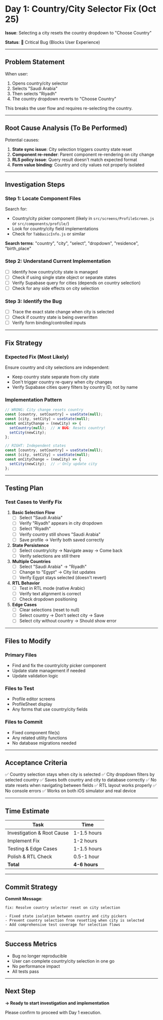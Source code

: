 # Day 1: Country/City Selector Fix (Oct 25)

**Issue**: Selecting a city resets the country dropdown to "Choose Country"

**Status**: 🔴 Critical Bug (Blocks User Experience)

---

## Problem Statement

When user:
1. Opens country/city selector
2. Selects "Saudi Arabia"
3. Then selects "Riyadh"
4. The country dropdown reverts to "Choose Country"

This breaks the user flow and requires re-selecting the country.

---

## Root Cause Analysis (To Be Performed)

Potential causes:
1. **State sync issue**: City selection triggers country state reset
2. **Component re-render**: Parent component re-rendering on city change
3. **RLS policy issue**: Query result doesn't match expected format
4. **Form value binding**: Country and city values not properly isolated

---

## Investigation Steps

### Step 1: Locate Component Files
Search for:
- Country/city picker component (likely in `src/screens/ProfileScreen.js` or `src/components/profile/`)
- Look for country/city field implementations
- Check for `TabBasicInfo.js` or similar

**Search terms**: "country", "city", "select", "dropdown", "residence", "birth_place"

### Step 2: Understand Current Implementation
- [ ] Identify how country/city state is managed
- [ ] Check if using single state object or separate states
- [ ] Verify Supabase query for cities (depends on country selection)
- [ ] Check for any side effects on city selection

### Step 3: Identify the Bug
- [ ] Trace the exact state change when city is selected
- [ ] Check if country state is being overwritten
- [ ] Verify form binding/controlled inputs

---

## Fix Strategy

### Expected Fix (Most Likely)
Ensure country and city selections are independent:
- Keep country state separate from city state
- Don't trigger country re-query when city changes
- Verify Supabase cities query filters by country ID, not by name

### Implementation Pattern
```javascript
// WRONG: City change resets country
const [country, setCountry] = useState(null);
const [city, setCity] = useState(null);
const onCityChange = (newCity) => {
  setCountry(null);  // ❌ BUG: Resets country!
  setCity(newCity);
};

// RIGHT: Independent states
const [country, setCountry] = useState(null);
const [city, setCity] = useState(null);
const onCityChange = (newCity) => {
  setCity(newCity);  // ✅ Only update city
};
```

---

## Testing Plan

### Test Cases to Verify Fix

1. **Basic Selection Flow**
   - [ ] Select "Saudi Arabia"
   - [ ] Verify "Riyadh" appears in city dropdown
   - [ ] Select "Riyadh"
   - [ ] Verify country still shows "Saudi Arabia"
   - [ ] Save profile → Verify both saved correctly

2. **State Persistence**
   - [ ] Select country/city → Navigate away → Come back
   - [ ] Verify selections are still there

3. **Multiple Countries**
   - [ ] Select "Saudi Arabia" → "Riyadh"
   - [ ] Change to "Egypt" → City list updates
   - [ ] Verify Egypt stays selected (doesn't revert)

4. **RTL Behavior**
   - [ ] Test in RTL mode (native Arabic)
   - [ ] Verify text alignment is correct
   - [ ] Check dropdown positioning

5. **Edge Cases**
   - [ ] Clear selections (reset to null)
   - [ ] Select country → Don't select city → Save
   - [ ] Select city without country → Should show error

---

## Files to Modify

### Primary Files
- Find and fix the country/city picker component
- Update state management if needed
- Update validation logic

### Files to Test
- Profile editor screens
- ProfileSheet display
- Any forms that use country/city fields

### Files to Commit
- Fixed component file(s)
- Any related utility functions
- No database migrations needed

---

## Acceptance Criteria

✅ Country selection stays when city is selected
✅ City dropdown filters by selected country
✅ Saves both country and city to database correctly
✅ No state resets when navigating between fields
✅ RTL layout works properly
✅ No console errors
✅ Works on both iOS simulator and real device

---

## Time Estimate

| Task | Time |
|------|------|
| Investigation & Root Cause | 1-1.5 hours |
| Implement Fix | 1-2 hours |
| Testing & Edge Cases | 1-1.5 hours |
| Polish & RTL Check | 0.5-1 hour |
| **Total** | **4-6 hours** |

---

## Commit Strategy

**Commit Message**:
```
fix: Resolve country selector reset on city selection

- Fixed state isolation between country and city pickers
- Prevent country selection from resetting when city is selected
- Add comprehensive test coverage for selection flows
```

---

## Success Metrics

- Bug no longer reproducible
- User can complete country/city selection in one go
- No performance impact
- All tests pass

---

## Next Step

**→ Ready to start investigation and implementation**

Please confirm to proceed with Day 1 execution.